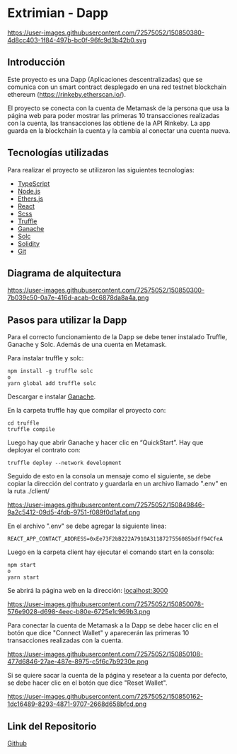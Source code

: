 # Extrimian - Dapp

https://user-images.githubusercontent.com/72575052/150850380-4d8cc403-1f84-497b-bc0f-96fc9d3b42b0.svg

## Introducción

Este proyecto es una Dapp (Aplicaciones descentralizadas) que se comunica con un smart contract desplegado en una red testnet blockchain ethereum (https://rinkeby.etherscan.io/).

El proyecto se conecta con la cuenta de Metamask de la persona que usa la página web para poder mostrar las primeras 10 transacciones realizadas con la cuenta, las transacciones las obtiene de la API Rinkeby. La app guarda en la blockchain la cuenta y la cambia al conectar una cuenta nueva.

## Tecnologías utilizadas

Para realizar el proyecto se utilizaron las siguientes tecnologías:

* [TypeScript](https://www.typescriptlang.org/)
* [Node.js](https://nodejs.org/)
* [Ethers.js](https://docs.ethers.io/v5/)
* [React](https://reactjs.org/)
* [Scss](https://sass-lang.com/)
* [Truffle](https://truffleframework.com/)
* [Ganache](https://trufflesuite.com/ganache/)
* [Solc](https://docs.soliditylang.org/en/v0.8.11/installing-solidity.html)
* [Solidity](https://solidity-es.readthedocs.io/es/latest/)
* [Git](https://git-scm.com/)

## Diagrama de alquitectura

https://user-images.githubusercontent.com/72575052/150850300-7b039c50-0a7e-416d-acab-0c6878da8a4a.png

## Pasos para utilizar la Dapp

Para el correcto funcionamiento de la Dapp se debe tener instalado Truffle, Ganache y Solc. Además de una cuenta en Metamask.

Para instalar truffle y solc:

    npm install -g truffle solc
    o
    yarn global add truffle solc

Descargar e instalar [Ganache](https://trufflesuite.com/ganache/).

En la carpeta truffle hay que compilar el proyecto con:

    cd truffle
    truffle compile

Luego hay que abrir Ganache y hacer clic en “QuickStart”. Hay que deployar el contrato con:

    truffle deploy --network development

Seguido de esto en la consola un mensaje como el siguiente, se debe copiar la dirección del contrato y guardarla en un archivo llamado ".env" en la ruta ./client/

https://user-images.githubusercontent.com/72575052/150849846-9a2c5412-09d5-4fdb-9751-f089f0d1afaf.png

En el archivo ".env" se debe agregar la siguiente linea:

    REACT_APP_CONTACT_ADDRESS=0xEe73F2bB222A7910A3118727556085bdff94CfeA

Luego en la carpeta client hay ejecutar el comando start en la consola:

    npm start 
    o
    yarn start

Se abrirá la página web en la dirección: [localhost:3000](http://localhost:3000/)

https://user-images.githubusercontent.com/72575052/150850078-576e9028-d698-4eec-b80e-6725e1c969b3.png

Para conectar la cuenta de Metamask a la Dapp se debe hacer clic en el botón que dice "Connect Wallet" y aparecerán las primeras 10 transacciones realizadas con la cuenta.

https://user-images.githubusercontent.com/72575052/150850108-477d6846-27ae-487e-8975-c5f6c7b9230e.png

Si se quiere sacar la cuenta de la página y resetear a la cuenta por defecto, se debe hacer clic en el botón que dice "Reset Wallet".

https://user-images.githubusercontent.com/72575052/150850162-1dc16489-8293-4871-9707-2668d658bfcd.png

## Link del Repositorio

[Github](https://github.com/ArenasAgustin/extrimian-dapp)

